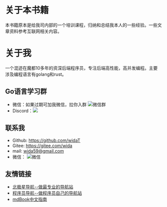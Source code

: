 # 关于本书籍

本书籍原本是给我司内部的一个培训课程，归纳和总结我本人的一些经验。一些文章资料参考互联网相关内容。


# 关于我

一个混迹在魔都10多年的资深后端程序员，专注后端高性能，高并发编程。主要涉及编程语言有golang和rust。

## Go语言学习群
- 微信：如果过期可加我微信，拉你入群
  ![微信群](https://go.bjxw.xyz/assets/images/wechatgroup.png)
- Discord：[![](https://badgen.net/discord/members/xy79m8kCT7)](https://discord.gg/xy79m8kCT7)


## 联系我
- Github:  https://github.com/widaT
- Gitee:  https://gitee.com/wida
- mail:  wida59@gmail.com
- 微信： 
 ![微信](https://learninggo.bjxw.xyz/img/wechat.png)


## 友情链接

- [北极星导航--做最专业的导航站](https://bjxw.xyz/)
- [程序员导航--做程序员自己的导航站](https://cxy.bjxw.xyz/)
- [mdBook中文指南](https://mdbook.bjxw.xyz/)
